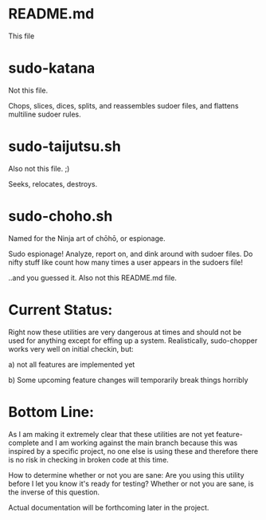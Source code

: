 # README.md

This file 

# sudo-katana

Not this file.

Chops, slices, dices, splits, and reassembles sudoer files, and flattens multiline 
sudoer rules.

# sudo-taijutsu.sh



Also not this file. ;) 

Seeks, relocates, destroys. 

# sudo-choho.sh

Named for the Ninja art of chōhō, or espionage.

Sudo espionage! Analyze, report on, and dink around 
with sudoer files. Do nifty stuff like count how many times
a user appears in the sudoers file! 

..and you guessed it. Also not this README.md file.

# Current Status: 

Right now these utilities are very dangerous at times and should not be used for 
anything except for effing up a system. Realistically, sudo-chopper works very well on 
initial checkin, but: 

a) not all features are implemented yet

b) Some upcoming feature changes will temporarily break things horribly

# Bottom Line:

As I am making it extremely clear that these utilities are not yet feature-complete 
and I am working against the main branch because this was inspired by a specific project,
no one else is using these and therefore there is no risk in checking in broken code at
this time.

How to determine whether or not you are sane: Are you using this utility before I let you 
know it's ready for testing? Whether or not you are sane, is the inverse of this question. 

Actual documentation will be forthcoming later in the project. 

